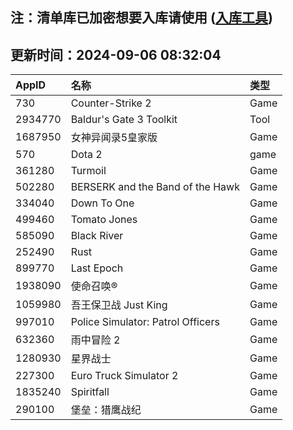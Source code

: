 ## 注：清单库已加密想要入库请使用 ([入库工具](https://github.com/BlankTMing/ManifestAutoUpdate/releases))

## 更新时间：2024-09-06 08:32:04
| AppID | 名称 | 类型  |
| :-------------------- | :----------------------------- | :----------- |
| 730 | Counter-Strike 2| Game |
| 2934770 | Baldur's Gate 3 Toolkit| Tool |
| 1687950 | 女神异闻录5皇家版| Game |
| 570 | Dota 2| game |
| 361280 | Turmoil| Game |
| 502280 | BERSERK and the Band of the Hawk| Game |
| 334040 | Down To One| Game |
| 499460 | Tomato Jones| Game |
| 585090 | Black River| Game |
| 252490 | Rust| Game |
| 899770 | Last Epoch| Game |
| 1938090 | 使命召唤®| Game |
| 1059980 | 吾王保卫战 Just King| Game |
| 997010 | Police Simulator: Patrol Officers| Game |
| 632360 | 雨中冒险 2| Game |
| 1280930 | 星界战士| Game |
| 227300 | Euro Truck Simulator 2| Game |
| 1835240 | Spiritfall| Game |
| 290100 | 堡垒：猎鹰战纪| Game |
